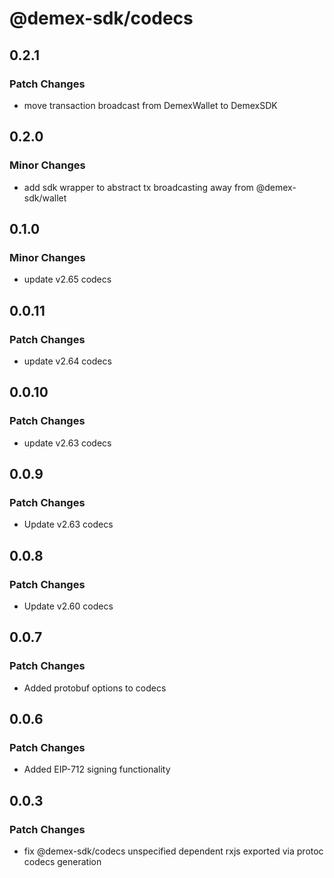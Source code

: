 # @demex-sdk/codecs

## 0.2.1

### Patch Changes

- move transaction broadcast from DemexWallet to DemexSDK

## 0.2.0

### Minor Changes

- add sdk wrapper to abstract tx broadcasting away from @demex-sdk/wallet

## 0.1.0

### Minor Changes

- update v2.65 codecs

## 0.0.11

### Patch Changes

- update v2.64 codecs

## 0.0.10

### Patch Changes

- update v2.63 codecs

## 0.0.9

### Patch Changes

- Update v2.63 codecs

## 0.0.8

### Patch Changes

- Update v2.60 codecs

## 0.0.7

### Patch Changes

- Added protobuf options to codecs

## 0.0.6

### Patch Changes

- Added EIP-712 signing functionality

## 0.0.3

### Patch Changes

- fix @demex-sdk/codecs unspecified dependent rxjs exported via protoc codecs generation
